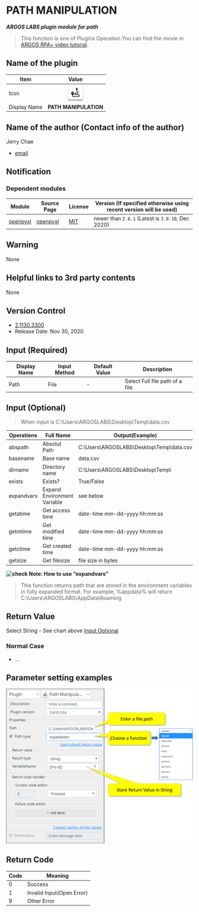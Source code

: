 # PATH MANIPULATION

***ARGOS LABS plugin module for path***

> This function is one of Plugins Operation.You can find the movie in [ARGOS RPA+ video tutorial](https://www.argos-labs.com/video-tutorial/).

## Name of the plugin
Item         | Value
-------------|:---:
Icon         | ![pathn manipulation](icon.png) 
Display Name | **PATH MANIPULATION**

## Name of the author (Contact info of the author)

Jerry Chae
* [email](mailto:mcchae`@argos-labs.com)

[comment]: <> (* [github]&#40;https://github.com/Jerry-Chae&#41;)

## Notification

### Dependent modules
Module | Source Page | License | Version (If specified otherwise using recent version will be used)
---|---|---|---
[openpyxl](https://pypi.org/project/openpyxl/) | [openpyxl](https://github.com/theorchard/openpyxl) | [MIT](https://github.com/theorchard/openpyxl/blob/master/LICENCE.rst) | newer than `2.6.1` (Latest is `3.0.10`, Dec 2020)

## Warning 
None

## Helpful links to 3rd party contents
None

## Version Control 
* [2.1130.3300](setup.yaml)
* Release Date: Nov 30, 2020

## Input (Required)
Display Name | Input Method  | Default Value | Description
-------------|---------------|---------------|---
Path         | File          | -             | Select Full file path of a file.



## Input (Optional)

> When input is C:\Users\ARGOSLABS\Desktop\Temp\data.csv

Operations | Full Name                    | Output(Example)
----|------------------------------|---
abspath | Absolut Path                 | C:\Users\ARGOSLABS\Desktop\Temp\data.csv
basename | 	Base name	                  | data.csv
dirname	| Directory name	              | C:\Users\ARGOSLABS\Desktop\Temp\
exists | 	Exists?                     |	True/False
expandvars	| Expand Environment Variable	 | see below
getatime	| Get access time	             | date-time mm-dd-yyyy hh:mm:ss
getmtime	| Get modified time	           | date-time mm-dd-yyyy hh:mm:ss 
getctime	| Get created time	            | date-time mm-dd-yyyy hh:mm:ss 
getsize	| Get filesize	                | file size in bytes

 **![check](check.png)  Note: How to use “expandvars”** <br>
> This function returns path that are stored in the environment variables in fully expanded format. For example, %appdata% will return C:\Users\ARGOSLABS\AppData\Roaming



## Return Value
Select String - See chart above [Input Optional](#input--optional-)

### Normal Case
* ...

## Parameter setting examples
![Text_from_Image01](README_01.png)

## Return Code
Code | Meaning
---|---
0 | Success
1 | Invalid Input(Open Error)
9 | Other Error
